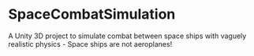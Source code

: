 # SpaceCombatSimulation
A Unity 3D project to simulate combat between space ships with vaguely realistic physics - Space ships are not aeroplanes!

